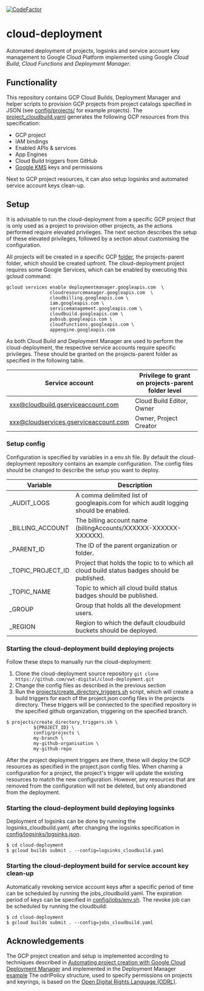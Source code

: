 [![CodeFactor](https://www.codefactor.io/repository/github/vwt-digital/cloud-deployment/badge)](https://www.codefactor.io/repository/github/vwt-digital/cloud-deployment)

# cloud-deployment

Automated deployment of projects, logsinks and service account key management to Google Cloud Platform implemented using Google _Cloud Build_, _Cloud Functions_ and _Deployment Manager_.

## Functionality

This repository contains GCP Cloud Builds, Deployment Manager and helper scripts to provision GCP projects from project catalogs specified in JSON (see [config/projects/](config/projects/) for example projects). The [project_cloudbuild.yaml](project_cloudbuild.yaml) generates the following GCP resources from this specification:
* GCP project
* IAM bindings
* Enabled APIs & services
* App Engines
* Cloud Build triggers from GitHub
* [Google KMS](https://cloud.google.com/kms/) keys and permissions

Next to GCP project resources, it can also setup logsinks and automated service account keys clean-up.

## Setup

It is advisable to run the cloud-deployment from a specific GCP project that is only used as a project to provision other projects, as the actions performed require elevated privileges. The next section describes the setup of these elevated privileges, followed by a section about customising the configuration.

All projects will be created in a specific GCP [folder](https://cloud.google.com/resource-manager/docs/creating-managing-folders), the projects-parent folder, which should be created upfront. The cloud-deployment project requires some Google Services, which can be enabled by executing this gcloud command:
~~~
gcloud services enable deploymentmanager.googleapis.com  \
                cloudresourcemanager.googleapis.com  \
                cloudbilling.googleapis.com \
                iam.googleapis.com \
                servicemanagement.googleapis.com \
                cloudbuild.googleapis.com \
                pubsub.googleapis.com \
                cloudfunctions.googleapis.com \
                appengine.googleapis.com
~~~

As both Cloud Build and Deployment Manager are used to perform the cloud-deployment, the respective service accounts require specific privileges. These should be granted on the projects-parent folder as specified in the following table.

Service account|Privilege to grant on projects-parent folder level
-----|-----
xxx@cloudbuild.gserviceaccount.com      | Cloud Build Editor, Owner
xxx@cloudservices.gserviceaccount.com   | Owner, Project Creator

### Setup config

Configuration is specified by variables in a env.sh file. By default the cloud-deployment repository contains an example configuration. The config files should be changed to describe the setup you want to deploy.

Variable         | Description
-----|-----
_AUDIT_LOGS | A comma delimited list of googleapis.com for which audit logging should be enabled.
_BILLING_ACCOUNT | The billing account name (billingAccounts/XXXXXX-XXXXXX-XXXXXX).
_PARENT_ID | The ID of the parent organization or folder.
_TOPIC_PROJECT_ID | Project that holds the topic to to which all cloud build status badges should be published.
_TOPIC_NAME | Topic to which all cloud build status badges should be published.
_GROUP | Group that holds all the development users.
_REGION | Region to which the default cloudbuild buckets should be deployed.

### Starting the cloud-deployment build deploying projects

Follow these steps to manually run the cloud-deployment:
1. Clone the cloud-deployment source repository
```git clone https://github.com/vwt-digital/cloud-deployment.git```
2. Change the config files as described in the previous section
3. Run the [projects/create_directory_triggers.sh](projects/create_directory_triggers.sh) script, which will create a build triggers for each of the project.json config files in the projects directory. These triggers will be connected to the specified repository in the specified github organization, triggering on the specified branch.
```
$ projects/create_directory_triggers.sh \
          ${PROJECT_ID} \
          config/projects \
          my-branch \
          my-github-organisation \
          my-github-repo
```

After the project deployment triggers are there, these will deploy the GCP resources as specified in the project.json config files. When chaning a configuration for a project, the project's trigger will update the existing resources to match the new configuration. However, any resources that are removed from the configuration will not be deleted, but only abandoned from the deployment.

### Starting the cloud-deployment build deploying logsinks

Deployment of logsinks can be done by running the logsinks_cloudbuild.yaml, after changing the logsinks specification in [config/logsinks/logsinks.json](config/logsinks/logsinks.json).
```
$ cd cloud-deployment
$ gcloud builds submit . --config=logsinks_cloudbuild.yaml
```

### Starting the cloud-deployment build for service account key clean-up

Automatically revoking service account keys after a specific period of time can be scheduled by running the jobs_cloudbuild.yaml. The expiration period of keys can be specified in [config/jobs/env.sh](config/jobs/env.sh).
The revoke job can be scheduled by running the cloudbuild:
```
$ cd cloud-deployment
$ gcloud builds submit . --config=jobs_cloudbuild.yaml
```

## Acknowledgements

The GCP project creation and setup is implemented according to techniques described in [Automating project creation with Google Cloud Deployment Manager](
https://cloud.google.com/blog/products/gcp/automating-project-creation-with-google-cloud-deployment-manager) and implemented in the Deployment Manager [example](https://github.com/GoogleCloudPlatform/deploymentmanager-samples/tree/master/examples/v2/project_creation)
The odrlPolicy structure, used to specify permissions on projects and keyrings, is based on the [Open Digital Rights Language (ODRL)](https://www.w3.org/TR/odrl/).
